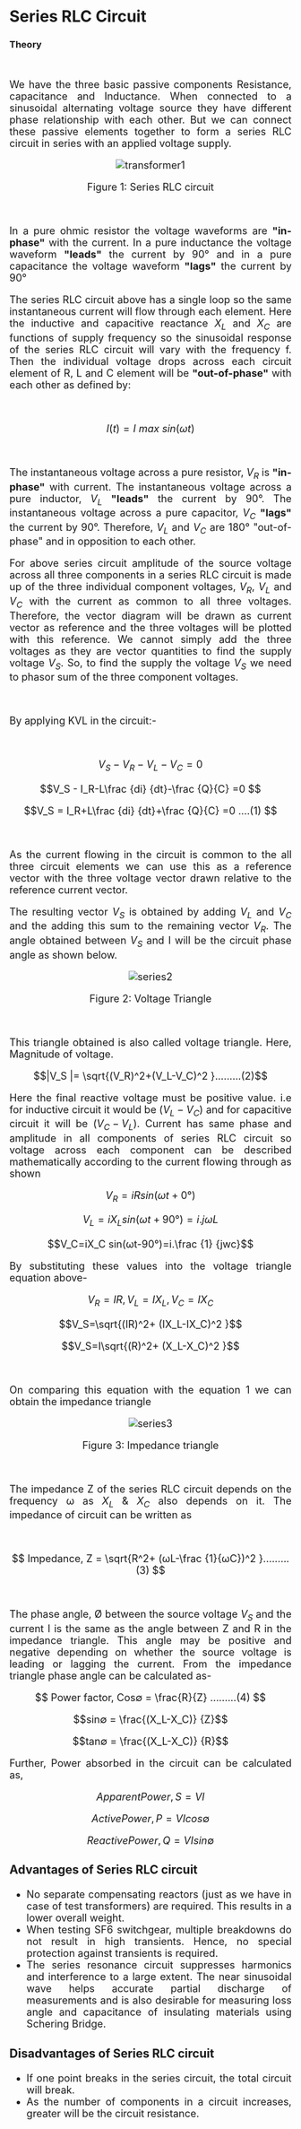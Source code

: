 

# Series RLC Circuit 


### Theory


<head>

<script type="text/javascript" async
src="https://cdn.mathjax.org/mathjax/latest/MathJax.js?config=TeX-MML-AM_CHTML"> 
  
  </script>

</head>


<br>

<div align="justify" style="font-size:18px;">

We have the three basic passive components Resistance, capacitance and Inductance. When connected to a sinusoidal alternating voltage source they have different phase relationship with each other. But we can connect these passive elements together to form a series RLC circuit in series with an applied voltage supply.

<center>

![transformer1](images/series1.png)

Figure 1: Series RLC circuit
</center>

<br>


In a pure ohmic resistor the voltage waveforms are **"in-phase"** with the current. In a pure inductance the voltage waveform **"leads"** the current by 90° and in a pure capacitance the voltage waveform **"lags"** the current by 90°

The series RLC circuit above has a single loop so the same instantaneous current will flow through each element. Here the inductive and capacitive reactance $X_L$ and $X_C$ are functions of supply frequency so the sinusoidal response of the series RLC circuit will vary with the frequency f. Then the individual voltage drops across each circuit element of R, L and C element will be **"out-of-phase"** with each other as defined by:

<br>

$$ I(t) = I~max~ sin(ωt) $$ 

<br>

The instantaneous voltage across a pure resistor, $V_R$ is **"in-phase"** with current. The instantaneous voltage across a pure inductor, $V_L$ **"leads"** the current by 90°. The instantaneous voltage across a pure capacitor, $V_C$ **"lags"** the current by 90°. Therefore, $V_L$ and $V_C$ are 180° "out-of-phase" and in opposition to each other.


For above series circuit amplitude of the source voltage across all three components in a series RLC circuit is made up of the three individual component voltages, $V_R$, $V_L$ and $V_C$ with the current as common to all three voltages. Therefore, the vector diagram will be drawn as current vector as reference and the three voltages will be plotted with this reference. We cannot simply add the three voltages as they are vector quantities to find the supply voltage $V_S$. So, to find the supply the voltage $V_S$ we need to phasor sum of the three component voltages.

<br>

By applying KVL in the circuit:-

<br>

$$V_S - V_R - V_L - V_C = 0$$

$$V_S - I_R-L\frac {di} {dt}-\frac {Q}{C} =0 $$

$$V_S = I_R+L\frac {di} {dt}+\frac {Q}{C} =0 ....(1)   $$ 

<br>

As the current flowing in the circuit is common to the all three circuit elements we can use this as a reference vector with the three voltage vector drawn relative to the reference current vector.

The resulting vector $V_S$ is obtained by adding $V_L$ and $V_C$ and the adding this sum to the remaining vector $V_R$. The angle obtained between $V_S$ and I will be the circuit phase angle as shown below.
<center>

![series2](images/series2.png)

Figure 2: Voltage Triangle
</center>

<br>


This triangle obtained is also called voltage triangle. 
Here, Magnitude of voltage.

$$|V_S |= \sqrt{(V_R)^2+(V_L-V_C)^2  }.........(2)$$

Here the final reactive voltage must be positive value. i.e for inductive circuit it would be $(V_L-V_C)$ and for capacitive circuit it will be $(V_C-V_L)$.
Current has same phase and amplitude in all components of series RLC circuit so voltage across each component can be described mathematically according to the current flowing through as shown

$$V_R=iRsin(ωt+0°)$$

$$V_L=iX_L sin(ωt+90°)=i.jωL$$

$$V_C=iX_C sin(ωt-90°)=i.\frac {1} {jwc}$$

By substituting these values into the voltage triangle equation above-


$$V_R=IR , V_L=IX_L , V_C=IX_C $$

$$V_S=\sqrt{(IR)^2+ (IX_L-IX_C)^2  }$$

$$V_S=I\sqrt{(R)^2+ (X_L-X_C)^2 }$$

<br>

On comparing this equation with the equation 1 we can obtain the impedance triangle

<center>

![series3](images/series3.png)

Figure 3: Impedance triangle

</center>

<br>


The impedance Z of the series RLC circuit depends on the frequency ω as $X_L$ & $X_C$ also depends on it. The impedance of circuit can be written as

<br>

<p style="text-align:center">  

  $$ Impedance, Z = \sqrt{R^2+ (ωL-\frac {1}{ωC})^2 }.........(3) $$

</p>

<br>

The phase angle, Ø between the source voltage $V_S$ and the current I is the same as the angle between Z and R in the impedance triangle. This angle may be positive and negative depending on whether the source voltage is leading or lagging the current. From the impedance triangle phase angle can be calculated as-


$$ Power factor, Cos∅ = \frac{R}{Z} .........(4) $$

$$sin⁡∅ = \frac{(X_L-X_C)} {Z}$$

$$tan⁡∅ = \frac{(X_L-X_C)} {R}$$

Further, Power absorbed in the circuit can be calculated as,

$$Apparent Power,S = VI$$

$$Active Power,P=VI cos∅$$

$$Reactive Power,Q= VI sin∅$$


### Advantages of Series RLC circuit

*  No separate compensating reactors (just as we have in case of test transformers) are required. This results in a lower overall weight. 
*  When testing SF6 switchgear, multiple breakdowns do not result in high transients. Hence, no special protection against transients is required. 
*  The series resonance circuit suppresses harmonics and interference to a large extent. The near sinusoidal wave helps accurate partial discharge of measurements and is also desirable for measuring loss angle and capacitance of insulating materials using Schering Bridge.

### Disadvantages of Series RLC circuit

*  If one point breaks in the series circuit, the total circuit will break.
*  As the number of components in a circuit increases, greater will be the circuit resistance.


</div>



